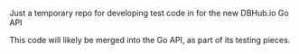Just a temporary repo for developing test code in for the new DBHub.io Go API

This code will likely be merged into the Go API, as part of its testing pieces.
